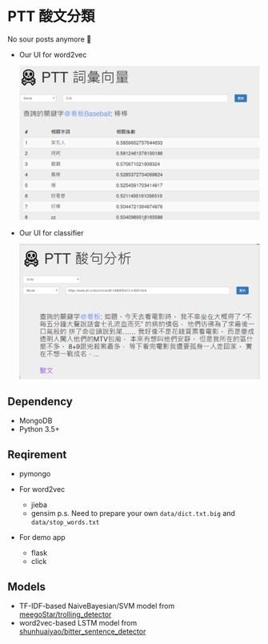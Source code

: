 # PTT 酸文分類

No sour posts anymore :crystal_ball:

- Our UI for word2vec

    ![](doc/w2v.png)

- Our UI for classifier

    ![](doc/cl.png)

## Dependency

- MongoDB
- Python 3.5+

## Reqirement
- pymongo

- For word2vec
    - jieba
    - gensim
    p.s. Need to prepare your own `data/dict.txt.big` and `data/stop_words.txt`

- For demo app
    - flask
    - click

## Models

- TF-IDF-based NaiveBayesian/SVM model from [meegoStar/trolling_detector](https://github.com/meegoStar/trolling_detector/)
- word2vec-based LSTM model from [shunhuaiyao/bitter_sentence_detector](https://github.com/shunhuaiyao/bitter_sentence_detector/)
